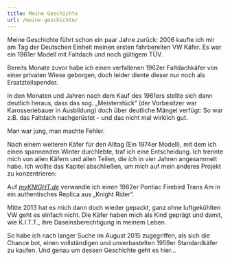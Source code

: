 ```yaml
---
title: Meine Geschichte
url: /meine-geschichte/
---
```


Meine Geschichte führt schon ein paar Jahre zurück: 2006 kaufte ich mir am Tag der Deutschen Einheit meinen ersten fahrbereiten VW Käfer. Es war ein 1961er Modell mit Faltdach und noch gültigem TÜV.

Bereits Monate zuvor habe ich einen verfallenen 1962er Faltdachkäfer von einer privaten Wiese geborgen, doch leider diente dieser nur noch als Ersatzteilspender.

In den Monaten und Jahren nach dem Kauf des 1961ers stellte sich dann deutlich heraus, dass das sog. „Meisterstück“ (der Vorbesitzer war Karosseriebauer in Ausbildung) doch über deutliche Mängel verfügt: So war z.B. das Faltdach nachgerüstet – und das nicht mal wirklich gut.

Man war jung, man machte Fehler.

Nach einem weiteren Käfer für den Alltag (Ein 1974er Modell), mit dem ich einen spannenden Winter durchlebte, traf ich eine Entscheidung. Ich trennte mich von allen Käfern und allen Teilen, die ich in vier Jahren angesammelt habe. Ich wollte das Kapitel abschließen, um mich auf mein anderes Projekt zu konzentrieren:

Auf [_myKNIGHT.de_](https://www.myknight.de "Mein authentisches K.I.T.T.-Replica aus Knight Rider") verwandle ich einen 1982er Pontiac Firebird Trans Am in ein authentisches Replica aus „Knight Rider“.

Mitte 2013 hat es mich dann doch wieder gepackt, ganz ohne luftgekühlten VW geht es einfach nicht. Die Käfer haben mich als Kind geprägt und damit, wie K.I.T.T., ihre Daseinsberechtigung in meinem Leben.

So habe ich nach langer Suche im August 2015 zugegriffen, als sich die Chance bot, einen vollständigen und unverbastelten 1959er Standardkäfer zu kaufen. Und genau um dessen Geschichte geht es hier…
